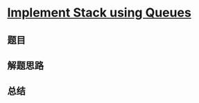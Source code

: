 # [Implement Stack using Queues](https://leetcode.com/problems/implement-stack-using-queues/)

## 题目


## 解题思路


## 总结


